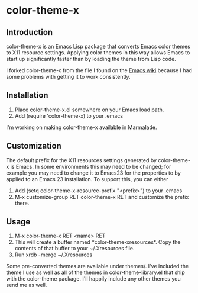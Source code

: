 # color-theme-x #

## Introduction ##

color-theme-x is an Emacs Lisp package that converts Emacs color
themes to X11 resource settings.  Applying color themes in this way
allows Emacs to start up significantly faster than by loading the
theme from Lisp code.

I forked color-theme-x from the file I found on the
[Emacs wiki](http://emacswiki.org/emacs/color-theme-x.el) because I
had some problems with getting it to work consistently.

## Installation ##

1. Place color-theme-x.el somewhere on your Emacs load path.
2. Add (require 'color-theme-x) to your .emacs

I'm working on making color-theme-x available in Marmalade.

## Customization ##
The default prefix for the X11 resources settings generated by
color-theme-x is Emacs.  In some environments this may need to be
changed; for example you may need to change it to Emacs23 for the
properties to by applied to an Emacs 23 installation.  To support
this, you can either

1. Add (setq color-theme-x-resource-prefix "\<prefix\>") to your .emacs
2. M-x customize-group RET color-theme-x RET and customize the prefix there.

## Usage ##

1. M-x color-theme-x RET \<name\> RET
2. This will create a buffer named \*color-theme-xresources\*.  Copy the
contents of that buffer to your ~/.Xresources file.
3. Run xrdb -merge ~/.Xresources

Some pre-converted themes are available under themes/.  I've included
the theme I use as well as all of the themes in color-theme-library.el
that ship with the color-theme package.  I'll happily include any
other themes you send me as well.
